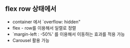 ##  flex row 상태에서
- container 에서 `overflow: hidden"
- flex - row를 이용해서 일렬로 정렬 
- `margin-left : -50%' 를 이용해서 이동하는 효과를 적용 가능
- Carousel 활용 가능